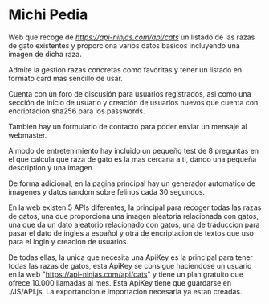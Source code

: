 # Michi Pedia

Web que recoge de *https://api-ninjas.com/api/cats* un listado de las razas de gato existentes y proporciona varios datos basicos incluyendo una imagen de dicha raza.

Admite la gestion razas concretas como favoritas y tener un listado en formato card mas sencillo de usar.

Cuenta con un foro de discusión para usuarios registrados, asi como una sección de inicio de usuario y creación de usuarios nuevos que cuenta con encriptacion sha256 para los passwords.

También hay un formulario de contacto para poder enviar un mensaje al webmaster.

A modo de entretenimiento hay incluido un pequeño test de 8 preguntas en el que calcula que raza de gato es la mas cercana a ti, dando una pequeña description y una imagen

De forma adicional, en la pagina principal hay un generador automatico de imagenes y datos random sobre felinos cada 30 segundos.

En la web existen 5 APIs diferentes, la principal para recoger todas las razas de gatos, una que proporciona una imagen aleatoria relacionada con gatos, una que da un dato aleatorio relacionado con gatos, una de traduccion para pasar el dato de ingles a español y otra de encriptacion de textos que uso para el login y creacion de usuarios.

De todas ellas, la unica que necesita una ApiKey es la principal para tener todas las razas de gatos, esta ApiKey se consigue haciendose un usuario en la web "https://api-ninjas.com/api/cats" y tiene un plan gratuito que ofrece 10.000 llamadas al mes. Esta ApiKey tiene que guardarse en ./JS/API.js. La exportancion e importacion necesaria ya estan creadas.
